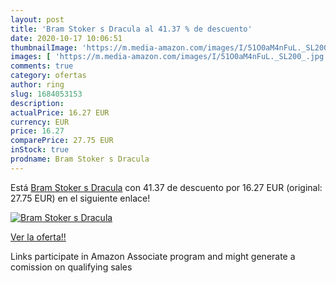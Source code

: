 ```yaml
---
layout: post
title: 'Bram Stoker s Dracula al 41.37 % de descuento'
date: 2020-10-17 10:06:51
thumbnailImage: 'https://m.media-amazon.com/images/I/51O0aM4nFuL._SL200_.jpg'
images: [ 'https://m.media-amazon.com/images/I/51O0aM4nFuL._SL200_.jpg' ]
comments: true
category: ofertas
author: ring
slug: 1684053153
description:
actualPrice: 16.27 EUR
currency: EUR
price: 16.27
comparePrice: 27.75 EUR
inStock: true
prodname: Bram Stoker s Dracula
---
```


Está [Bram Stoker s Dracula](https://www.amazon.es/dp/1684053153/?tag=tolees-21) con 41.37 de descuento por 16.27 EUR (original: 27.75 EUR) en el siguiente enlace!

[![Bram Stoker s Dracula](https://m.media-amazon.com/images/I/51O0aM4nFuL._SL200_.jpg)](https://www.amazon.es/dp/1684053153/?tag=tolees-21)

[Ver la oferta!!](https://www.amazon.es/dp/1684053153/?tag=tolees-21)

Links participate in Amazon Associate program and might generate a comission on qualifying sales


